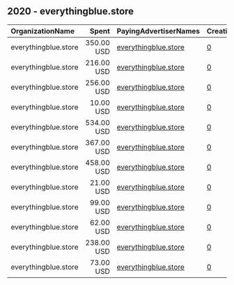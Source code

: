 ## 2020 - everythingblue.store 
|OrganizationName|Spent|PayingAdvertiserNames|CreativeUrls|Impressions|Genders|AgeBrackets|CountryCodes|BillingAddresses|CandidateBallotInformation|
|:---|---:|:---|:---|---:|:---|:---|:---|:---|:---|
|everythingblue.store|350.00 USD|[everythingblue.store](2020/everythingblue.store.md)|[0](https://www.snap.com/political-ads/asset/393c4a740258ec602c592796440b366d5224fc552f0beb5c9c52cb78893738bc?mediaType=mp4)|113,648||18-28|united states|US|Joe Biden|
|everythingblue.store|216.00 USD|[everythingblue.store](2020/everythingblue.store.md)|[0](https://www.snap.com/political-ads/asset/4f56820e72e3b189dc0fd949511b951234aa948b8fb105ca02139c7c075f243e?mediaType=mp4)|85,931|MALE|18-34|united states|US|Joe Biden|
|everythingblue.store|256.00 USD|[everythingblue.store](2020/everythingblue.store.md)|[0](https://www.snap.com/political-ads/asset/798219c3f7988e42b1694c1db00536c708ee018cad754777d9f75ec3a734f8ea?mediaType=mp4)|49,297||18-20|united states|US|Joe Biden|
|everythingblue.store|10.00 USD|[everythingblue.store](2020/everythingblue.store.md)|[0](https://www.snap.com/political-ads/asset/8ceb5c616c87b496325e586050dd00726e3de716635c9a5e3a59e9778ee74a0d?mediaType=jpeg)|8,505|||united states|US|Joe Biden|
|everythingblue.store|534.00 USD|[everythingblue.store](2020/everythingblue.store.md)|[0](https://www.snap.com/political-ads/asset/1e659d12489d7012d62d680465d230c7be7d48b42983bca7b0ed13967481fa1e?mediaType=mp4)|150,301||18-32|united states|US|Joe Biden|
|everythingblue.store|367.00 USD|[everythingblue.store](2020/everythingblue.store.md)|[0](https://www.snap.com/political-ads/asset/0f30c746dbbda32b656b41ad7b3c5698200afafec59dd64d152e452fb8dded39?mediaType=mp4)|142,927||18-34|united states|US||
|everythingblue.store|458.00 USD|[everythingblue.store](2020/everythingblue.store.md)|[0](https://www.snap.com/political-ads/asset/a5be37764030b6bff54339a35932c9a3ade56b3e10e9e4dfa3fae291c61fe9cd?mediaType=mp4)|169,590||18-34|united states|US||
|everythingblue.store|21.00 USD|[everythingblue.store](2020/everythingblue.store.md)|[0](https://www.snap.com/political-ads/asset/311e071862e9010e27d8bcdd80d41f78f911cc70fcbf69c2e2c778ad04459f47?mediaType=jpeg)|16,169|||united states|US|Joe Biden|
|everythingblue.store|99.00 USD|[everythingblue.store](2020/everythingblue.store.md)|[0](https://www.snap.com/political-ads/asset/9130f223ed837ab4b2dc42dc148be078daa600c269488b7833b92987b2bd5ed5?mediaType=mp4)|40,486||18+|united states|US|Joe Biden|
|everythingblue.store|62.00 USD|[everythingblue.store](2020/everythingblue.store.md)|[0](https://www.snap.com/political-ads/asset/64aedb00100fc57c6d6ce1606e5e6710d6237d82ddcc3a9b6a7da8c1157d609a?mediaType=mp4)|15,216||18-34|united states|US|Joe Biden|
|everythingblue.store|238.00 USD|[everythingblue.store](2020/everythingblue.store.md)|[0](https://www.snap.com/political-ads/asset/c99ca7bfc54c83b22e82cf4899da8320342a6f8a9878d1d3ebb54d92b7844d5a?mediaType=mp4)|94,874||18-24|united states|US|Joe Biden|
|everythingblue.store|73.00 USD|[everythingblue.store](2020/everythingblue.store.md)|[0](https://www.snap.com/political-ads/asset/7997fc278ec076225ab522d69e721ab0fe241546ab5eefdd5eadce6a0ff614a2?mediaType=mp4)|12,042||18-34|united states|US|Joe Biden|
